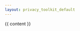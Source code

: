 ```yaml
---
layout: privacy_toolkit_default
---
```


<section class="c-section">

  <!-- Live examples -->
  <div class="c-tabs js-tabs">

    
  </div><!--end c-tabs-->

</section><!-- end c-section -->

<section class="c-section c-text-passage l-linelength-container">
  {{ content }}
</section>
